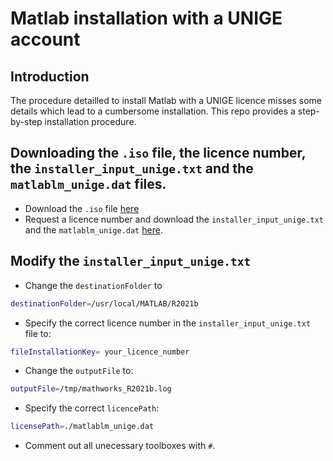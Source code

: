 # Matlab installation with a UNIGE account

## Introduction
The procedure detailled to install Matlab with a UNIGE licence misses some details which lead to a cumbersome installation. This repo provides a step-by-step installation procedure.

## Downloading the `.iso` file, the licence number, the `installer_input_unige.txt` and the `matlablm_unige.dat` files.
- Download the `.iso` file [here](https://plone.unige.ch/distic/pub/logiciels/matlab/comment-installer-matlab-sur-linux)
- Request a licence number and download the `installer_input_unige.txt` and the `matlablm_unige.dat` [here](https://logiciels.unige.ch/).

## Modify the `installer_input_unige.txt`
- Change the `destinationFolder` to
```bash
destinationFolder=/usr/local/MATLAB/R2021b
```
- Specify the correct licence number in the `installer_input_unige.txt` file to:
```bash
fileInstallationKey= your_licence_number
```
- Change the `outputFile` to:
```bash
outputFile=/tmp/mathworks_R2021b.log
```
- Specify the correct `licencePath`:

```bash
licensePath=./matlablm_unige.dat
```
- Comment out all unecessary toolboxes with `#`.








